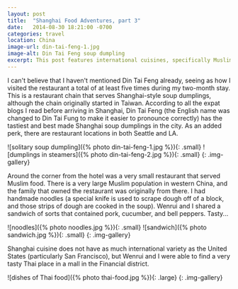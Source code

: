```yaml
---
layout: post
title:  "Shanghai Food Adventures, part 3"
date:   2014-08-30 18:21:00 -0700
categories: travel
location: China
image-url: din-tai-feng-1.jpg
image-alt: Din Tai Feng soup dumpling
excerpt: This post features international cuisines, specifically Muslim-Chinese food, the restaurant Din Tai Feng, and Thai food.
---
```

I can't believe that I haven't mentioned Din Tai Feng already, seeing as how I visited the restaurant a total of at least five times during my two-month stay. This is a restaurant chain that serves Shanghai-style soup dumplings, although the chain originally started in Taiwan. According to all the expat blogs I read before arriving in Shanghai, Din Tai Feng (the English name was changed to Din Tai Fung to make it easier to pronounce correctly) has the tastiest and best made Shanghai soup dumplings in the city. As an added perk, there are restaurant locations in both Seattle and LA.

![solitary soup dumpling]({% photo din-tai-feng-1.jpg %}){: .small}
![dumplings in steamers]({% photo din-tai-feng-2.jpg %}){: .small}
{: .img-gallery}

Around the corner from the hotel was a very small restaurant that served Muslim food. There is a very large Muslim population in western China, and the family that owned the restaurant was originally from there. I had handmade noodles (a special knife is used to scrape dough off of a block, and those strips of dough are cooked in the soup). Wenrui and I shared a sandwich of sorts that contained pork, cucumber, and bell peppers. Tasty...

![noodles]({% photo noodles.jpg %}){: .small}
![sandwich]({% photo sandwich.jpg %}){: .small}
{: .img-gallery}

Shanghai cuisine does not have as much international variety as the United States (particularly San Francisco), but Wenrui and I were able to find a very tasty Thai place in a mall in the Financial district.

![dishes of Thai food]({% photo thai-food.jpg %}){: .large}
{: .img-gallery}
